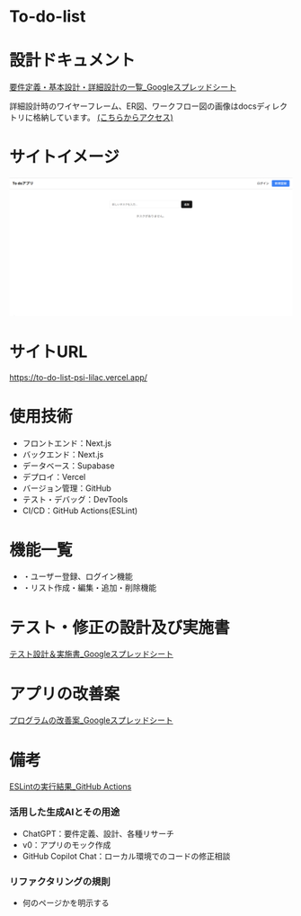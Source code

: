 # To-do-list
# 設計ドキュメント
[要件定義・基本設計・詳細設計の一覧_Googleスプレッドシート](https://docs.google.com/spreadsheets/d/1lolnX_hkKsOpPMrYh8f5jNsaLkHZAyMgfpTLQziUKcw/edit?gid=74722085#gid=74722085)

詳細設計時のワイヤーフレーム、ER図、ワークフロー図の画像はdocsディレクトリに格納しています。
<a href="docs/.gitignore">(こちらからアクセス)</a>

# サイトイメージ
![アプリ画像](https://github.com/MISA424522/portfolio/blob/08e2a40f825954a5eb5c2fc6714e7548b559b38e/docs/To%20do%E3%82%A2%E3%83%97%E3%83%AA%E7%94%BB%E9%9D%A2.png?raw=true)

# サイトURL  
https://to-do-list-psi-lilac.vercel.app/

# 使用技術
<ul>
 <li>フロントエンド：Next.js</li>
 <li>バックエンド：Next.js</li>
 <li>データベース：Supabase</li>
 <li>デプロイ：Vercel</li>
 <li>バージョン管理：GitHub</li>
 <li>テスト・デバッグ：DevTools</li>
 <li>CI/CD：GitHub Actions(ESLint)</li>
</ul>


# 機能一覧
<ul>
  <li>・ユーザー登録、ログイン機能</li>
  <li>・リスト作成・編集・追加・削除機能</li>
</ul>

# テスト・修正の設計及び実施書
[テスト設計＆実施書_Googleスプレッドシート](https://docs.google.com/spreadsheets/d/1EwTiu2P29KJp7S4Ayb9d5mpOwNtQvZNCkRM2Qg1ebhs/edit?gid=799863560#gid=799863560)

# アプリの改善案
[プログラムの改善案_Googleスプレッドシート](https://docs.google.com/spreadsheets/d/1rkrVKtDbSElBqXoUsR-IIRkAMYf6QYIVHVkzh9q4z4M/edit?gid=0#gid=0)


# 備考
[ESLintの実行結果_GitHub Actions](https://github.com/MISA424522/To-do-list/actions/runs/16550403443)

<h3>活用した生成AIとその用途</h3>
<ul>
 <li>ChatGPT：要件定義、設計、各種リサーチ</li>
 <li>v0：アプリのモック作成</li>
 <li>GitHub Copilot Chat：ローカル環境でのコードの修正相談</li>
</ul>

<h3>リファクタリングの規則</h3>
<ul>
 <li>何のページかを明示する</li>
</ul>
